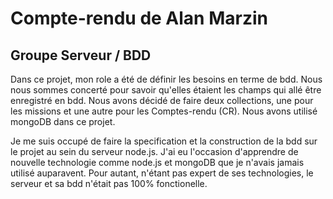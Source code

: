# Compte-rendu de Alan Marzin
## Groupe Serveur / BDD

Dans ce projet, mon role a été de définir les besoins en terme de bdd. Nous nous sommes concerté pour savoir qu'elles étaient les champs qui allé être enregistré en bdd. Nous avons décidé de faire deux collections, une pour les missions et une autre pour les Comptes-rendu (CR). Nous avons utilisé mongoDB dans ce projet.

Je me suis occupé de faire la specification et la construction de la bdd sur le projet au sein du serveur node.js. J'ai eu l'occasion d'apprendre de nouvelle technologie comme node.js et mongoDB que je n'avais jamais utilisé auparavent. Pour autant, n'étant pas expert de ses technologies, le serveur et sa bdd n'était pas 100% fonctionelle.

